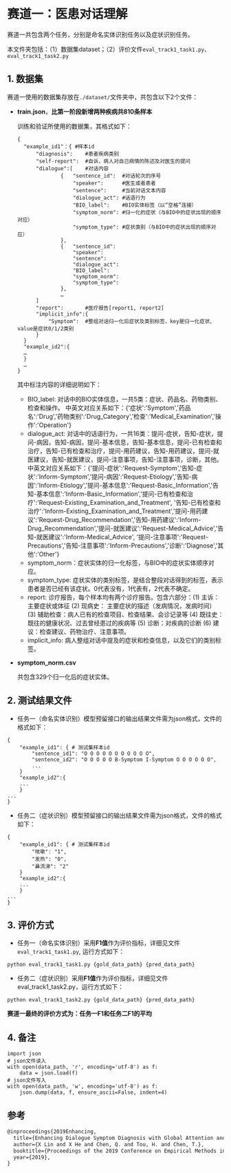 # 赛道一：医患对话理解

赛道一共包含两个任务，分别是命名实体识别任务以及症状识别任务。

本文件夹包括：（1）数据集dataset；（2）评价文件`eval_track1_task1.py`、`eval_track1_task2.py`

## 1. 数据集

赛道一使用的数据集存放在`./dataset/`文件夹中，共包含以下2个文件：

* **train.json**，**比第一阶段新增两种疾病共810条样本**

  训练和验证所使用的数据集，其格式如下：

  ```
  {
  	"example_id1"：{	#样本id
  		"diagnosis":	#患者疾病类别
  		"self-report":	#自诉，病人对自己病情的陈述及对医生的提问
  		"dialogue":[	#对话内容
  				{	"sentence_id":	#对话轮次的序号
  					"speaker":		#医生或者患者
  					"sentence":		#当前对话文本内容
  					"dialogue_act":	#话语行为
  					"BIO_label":	#BIO实体标签（以“空格”连接）
  					"symptom_norm":	#归一化的症状（与BIO中的症状出现的顺序对应）
  					"symptom_type":	#症状类别（与BIO中的症状出现的顺序对应）
  				},
  				{	"sentence_id":
  					"speaker":
  					"sentence":
  					"dialogue_act":
  					"BIO_label":
  					"symptom_norm":	
  					"symptom_type":
  				},
  				…
  		]
  		"report":		#医疗报告[report1, report2]
  		"implicit_info":{
  			"Symptom": 	#整组对话归一化后症状及类别标签，key是归一化症状、value是症状0/1/2类别
  		}
  	}
  	"example_id2":{
  	…
  	}
  	…
  }
  ```

  其中标注内容的详细说明如下：

  - BIO_label: 对话中的BIO实体信息，一共5类：症状、药品名、药物类别、检查和操作。
    中英文对应关系如下：{'症状':'Symptom','药品名':'Drug','药物类别':'Drug_Category','检查':'Medical_Examination','操作':'Operation'}
  - dialogue_act: 对话中的话语行为，一共16类：提问-症状，告知-症状，提问-病因，告知-病因，提问-基本信息，告知-基本信息，提问-已有检查和治疗，告知-已有检查和治疗，提问-用药建议，告知-用药建议，提问-就医建议，告知-就医建议，提问-注意事项，告知-注意事项，诊断，其他。
    中英文对应关系如下：{'提问-症状':'Request-Symptom','告知-症状':'Inform-Symptom','提问-病因':'Request-Etiology','告知-病因':'Inform-Etiology','提问-基本信息':'Request-Basic_Information','告知-基本信息':'Inform-Basic_Information','提问-已有检查和治疗':'Request-Existing_Examination_and_Treatment', '告知-已有检查和治疗':'Inform-Existing_Examination_and_Treatment','提问-用药建议':'Request-Drug_Recommendation','告知-用药建议':'Inform-Drug_Recommendation','提问-就医建议':'Request-Medical_Advice','告知-就医建议':'Inform-Medical_Advice', '提问-注意事项':'Request-Precautions','告知-注意事项':'Inform-Precautions','诊断':'Diagnose','其他':'Other'}
  - symptom_norm：症状实体的归一化标签，与BIO中的症状实体顺序对应。
  - symptom_type:  症状实体的类别标签，是结合整段对话得到的标签，表示患者是否已经有该症状。0代表没有，1代表有，2代表不确定。
  - report: 诊疗报告，每个样本均有两个诊疗报告。包含六部分：(1) 主诉： 主要症状或体征 (2) 现病史： 主要症状的描述（发病情况，发病时间） (3) 辅助检查：病人已有的检查项目、检查结果、会诊记录等 (4) 既往史：既往的健康状况、过去曾经患过的疾病等 (5) 诊断：对疾病的诊断 (6) 建议：检查建议、药物治疗、注意事项。
  - implicit_info: 病人整组对话中提及的症状和检查信息，以及它们的类别标签。

* **symptom_norm.csv**

  共包含329个归一化后的症状实体。

## 2. 测试结果文件

* 任务一（命名实体识别）模型预留接口的输出结果文件需为json格式，文件的格式如下：

```
{
    "example_id1": { # 测试集样本id
        "sentence_id1": "O O O O O O O O O O O",  
        "sentence_id2": "O O O O O B-Symptom I-Symptom O O O O O O",
        ...
    }
   	"example_id2":{
   	...
   	}
...
}
```

* 任务二（症状识别）模型预留接口的输出结果文件需为json格式，文件的格式如下：

```
{
    "example_id1": { # 测试集样本id
        "咳嗽": "1",
        "发热": "0",
        "鼻流涕": "2"
    }
   	"example_id2":{
   	...
   	}
...
}
```



## 3. 评价方式

* 任务一（命名实体识别）采用**F1值**作为评价指标，详细见文件`eval_track1_task1.py`, 运行方式如下：

```
python eval_track1_task1.py {gold_data_path} {pred_data_path}
```

* 任务二（症状识别）采用**F1值**作为评价指标，详细见文件eval_track1_task2.py，运行方式如下：

```
python eval_track1_task2.py {gold_data_path} {pred_data_path}
```

**赛道一最终的评价方式为：任务一F1和任务二F1的平均**



## 4. 备注

```
import json
# json文件读入
with open(data_path, 'r', encoding='utf-8') as f:
	data = json.load(f)
# json文件写入
with open(data_path, 'w', encoding='utf-8') as f:
	json.dump(data, f, ensure_ascii=False, indent=4)
```



## 参考

```markdown
@inproceedings{2019Enhancing,
  title={Enhancing Dialogue Symptom Diagnosis with Global Attention and Symptom Graph},
  author={X Lin and X He and Chen, Q. and Tou, H. and Chen, T.},
  booktitle={Proceedings of the 2019 Conference on Empirical Methods in Natural Language Processing and the 9th International Joint Conference on Natural Language Processing (EMNLP-IJCNLP)},
  year={2019},
}
```




